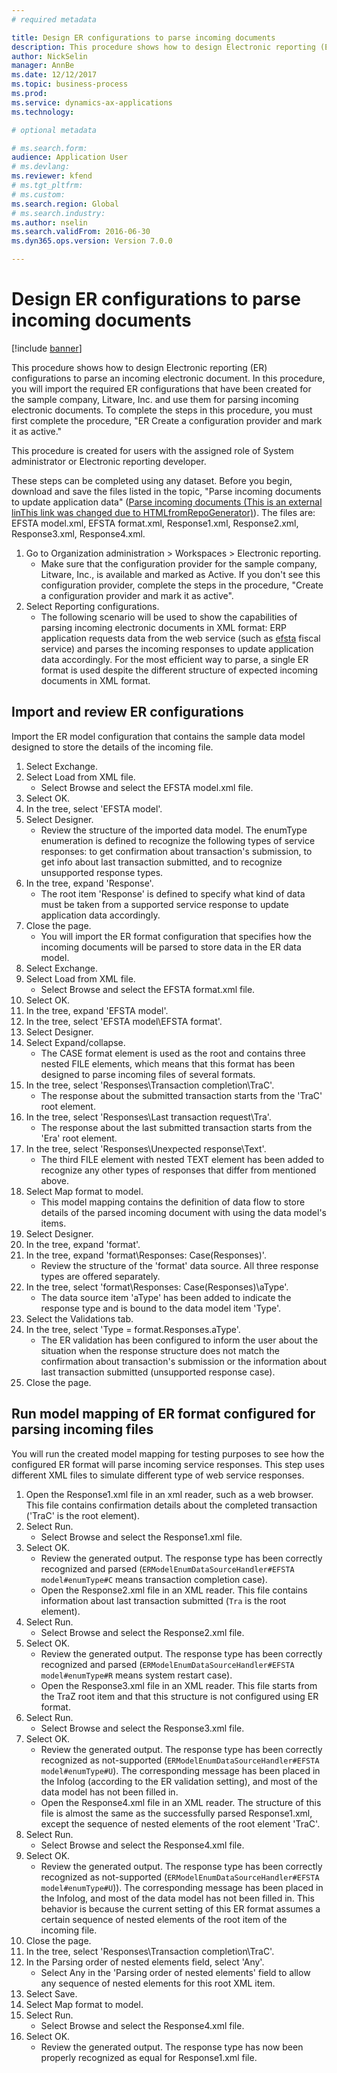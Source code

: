 ```yaml
---
# required metadata

title: Design ER configurations to parse incoming documents
description: This procedure shows how to design Electronic reporting (ER) configurations to parse an incoming electronic document.
author: NickSelin
manager: AnnBe
ms.date: 12/12/2017
ms.topic: business-process
ms.prod:
ms.service: dynamics-ax-applications
ms.technology:

# optional metadata

# ms.search.form:
audience: Application User
# ms.devlang:
ms.reviewer: kfend
# ms.tgt_pltfrm:
# ms.custom:
ms.search.region: Global
# ms.search.industry:
ms.author: nselin
ms.search.validFrom: 2016-06-30
ms.dyn365.ops.version: Version 7.0.0

---
```

# Design ER configurations to parse incoming documents

[!include [banner](../../includes/banner.md)]

This procedure shows how to design Electronic reporting (ER) configurations to parse an incoming electronic document. In this procedure, you will import the required ER configurations that have been created for the sample company, Litware, Inc. and use them for parsing incoming electronic documents. To complete the steps in this procedure, you must first complete the procedure, "ER Create a configuration provider and mark it as active."

This procedure is created for users with the assigned role of System administrator or Electronic reporting developer.

These steps can be completed using any dataset. Before you begin, download and save the files listed in the topic, "Parse incoming documents to update application data" ([Parse incoming documents (This is an external linThis link was changed due to HTMLfromRepoGenerator)](https://docs.wika.com/en-us/dynamics365/supply-chain/fin-ops-core/dev-itpro/analytics/parse-incoming-electronic-documents)). The files are: EFSTA model.xml, EFSTA format.xml, Response1.xml, Response2.xml, Response3.xml, Response4.xml.

1. Go to Organization administration > Workspaces > Electronic reporting.
    * Make sure that the configuration provider for the sample company, Litware, Inc., is available and marked as Active. If you don't see this configuration provider, complete the steps in the procedure, "Create a configuration provider and mark it as active".
2. Select Reporting configurations.
    * The following scenario will be used to show the capabilities of parsing incoming electronic documents in XML format: ERP application requests data from the web service (such as [efsta](http://efsta.org/) fiscal service) and parses the incoming responses to update application data accordingly. For the most efficient way to parse, a single ER format is used despite the different structure of expected incoming documents in XML format.

## Import and review ER configurations

Import the ER model configuration that contains the sample data model designed to store the details of the incoming file.

1. Select Exchange.
2. Select Load from XML file.
    * Select Browse and select the EFSTA model.xml file.
3. Select OK.
4. In the tree, select 'EFSTA model'.
5. Select Designer.
    * Review the structure of the imported data model. The enumType enumeration is defined to recognize the following types of service responses: to get confirmation about transaction's submission, to get info about last transaction submitted, and to recognize unsupported response types.
6. In the tree, expand 'Response'.
    * The root item 'Response' is defined to specify what kind of data must be taken from a supported service response to update application data accordingly.
7. Close the page.
    * You will import the ER format configuration that specifies how the incoming documents will be parsed to store data in the ER data model.
8. Select Exchange.
9. Select Load from XML file.
    * Select Browse and select the EFSTA format.xml file.
10. Select OK.
11. In the tree, expand 'EFSTA model'.
12. In the tree, select 'EFSTA model\EFSTA format'.
13. Select Designer.
14. Select Expand/collapse.
    * The CASE format element is used as the root and contains three nested FILE elements, which means that this format has been designed to parse incoming files of several formats.
15. In the tree, select 'Responses\Transaction completion\TraC'.
    * The response about the submitted transaction starts from the 'TraC' root element.
16. In the tree, select 'Responses\Last transaction request\Tra'.
    * The response about the last submitted transaction starts from the 'Era' root element.
17. In the tree, select 'Responses\Unexpected response\Text'.
    * The third FILE element with nested TEXT element has been added to recognize any other types of responses that differ from mentioned above.
18. Select Map format to model.
    * This model mapping contains the definition of data flow to store details of the parsed incoming document with using the data model's items.
19. Select Designer.
20. In the tree, expand 'format'.
21. In the tree, expand 'format\Responses: Case(Responses)'.
    * Review the structure of the 'format' data source. All three response types are offered separately.
22. In the tree, select 'format\Responses: Case(Responses)\aType'.
    * The data source item 'aType' has been added to indicate the response type and is bound to the data model item 'Type'.
23. Select the Validations tab.
24. In the tree, select 'Type = format.Responses.aType'.
    * The ER validation has been configured to inform the user about the situation when the response structure does not match the confirmation about transaction's submission or the information about last transaction submitted (unsupported response case).
25. Close the page.

## Run model mapping of ER format configured for parsing incoming files

You will run the created model mapping for testing purposes to see how the configured ER format will parse incoming service responses. This step uses different XML files to simulate different type of web service responses.

1. Open the Response1.xml file in an xml reader, such as a web browser. This file contains confirmation details about the completed transaction ('TraC' is the root element).
2. Select Run.
    * Select Browse and select the Response1.xml file.
3. Select OK.
    * Review the generated output. The response type has been correctly recognized and parsed (`ERModelEnumDataSourceHandler#EFSTA model#enumType#C` means transaction completion case).
    * Open the Response2.xml file in an XML reader. This file contains information about last transaction submitted (`Tra` is the root element).
4. Select Run.
    * Select Browse and select the Response2.xml file.
5. Select OK.
    * Review the generated output. The response type has been correctly recognized and parsed (`ERModelEnumDataSourceHandler#EFSTA model#enumType#R` means system restart case).
    * Open the Response3.xml file in an XML reader. This file starts from the TraZ root item and that this structure is not configured using ER format.
6. Select Run.
    * Select Browse and select the Response3.xml file.
7. Select OK.
    * Review the generated output. The response type has been correctly recognized as not-supported (`ERModelEnumDataSourceHandler#EFSTA model#enumType#U`). The corresponding message has been placed in the Infolog (according to the ER validation setting), and most of the data model has not been filled in.
    * Open the Response4.xml file in an XML reader. The structure of this file is almost the same as the successfully parsed Response1.xml, except the sequence of nested elements of the root element 'TraC'.
8. Select Run.
    * Select Browse and select the Response4.xml file.
9. Select OK.
    * Review the generated output. The response type has been correctly recognized as not-supported (`ERModelEnumDataSourceHandler#EFSTA model#enumType#U`)). The corresponding message has been placed in the Infolog, and most of the data model has not been filled in. This behavior is because the current setting of this ER format assumes a certain sequence of nested elements of the root item of the incoming file.
10. Close the page.
11. In the tree, select 'Responses\Transaction completion\TraC'.
12. In the Parsing order of nested elements field, select 'Any'.
    * Select Any in the 'Parsing order of nested elements' field to allow any sequence of nested elements for this root XML item.
13. Select Save.
14. Select Map format to model.
15. Select Run.
    * Select Browse and select the Response4.xml file.
16. Select OK.
    * Review the generated output. The response type has now been properly recognized as equal for Response1.xml file.
